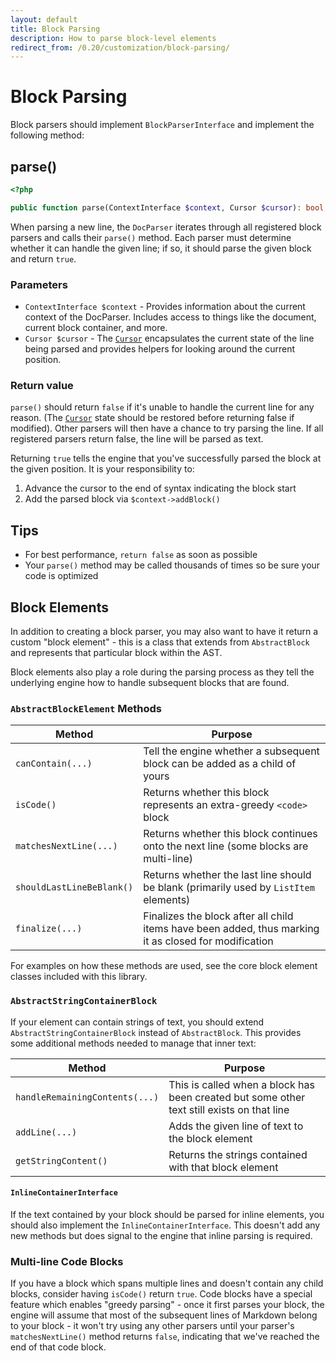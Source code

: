 ```yaml
---
layout: default
title: Block Parsing
description: How to parse block-level elements
redirect_from: /0.20/customization/block-parsing/
---
```


Block Parsing
=============

Block parsers should implement `BlockParserInterface` and implement the following method:

## parse()

~~~php
<?php

public function parse(ContextInterface $context, Cursor $cursor): bool;
~~~

When parsing a new line, the `DocParser` iterates through all registered block parsers and calls their `parse()` method.  Each parser must determine whether it can handle the given line; if so, it should parse the given block and return `true`.

### Parameters

* `ContextInterface $context` - Provides information about the current context of the DocParser. Includes access to things like the document, current block container, and more.
* `Cursor $cursor` - The [`Cursor`](/1.0/customization/cursor/) encapsulates the current state of the line being parsed and provides helpers for looking around the current position.

### Return value

`parse()` should return `false` if it's unable to handle the current line for any reason.  (The [`Cursor`](/1.0/customization/cursor/) state should be restored before returning false if modified). Other parsers will then have a chance to try parsing the line.  If all registered parsers return false, the line will be parsed as text.

Returning `true` tells the engine that you've successfully parsed the block at the given position.  It is your responsibility to:

1. Advance the cursor to the end of syntax indicating the block start
2. Add the parsed block via `$context->addBlock()`

## Tips

* For best performance, `return false` as soon as possible
* Your `parse()` method may be called thousands of times so be sure your code is optimized

## Block Elements

In addition to creating a block parser, you may also want to have it return a custom "block element" - this is a class that extends from `AbstractBlock` and represents that particular block within the AST.

Block elements also play a role during the parsing process as they tell the underlying engine how to handle subsequent blocks that are found.

### `AbstractBlockElement` Methods

| Method                    | Purpose                                                                                               |
| ------------------------- | ----------------------------------------------------------------------------------------------------- |
| `canContain(...)`         | Tell the engine whether a subsequent block can be added as a child of yours                           |
| `isCode()`                | Returns whether this block represents an extra-greedy `<code>` block                                  |
| `matchesNextLine(...)`    | Returns whether this block continues onto the next line (some blocks are multi-line)                  |
| `shouldLastLineBeBlank()` | Returns whether the last line should be blank (primarily used by `ListItem` elements)                 |
| `finalize(...)`           | Finalizes the block after all child items have been added, thus marking it as closed for modification |

For examples on how these methods are used, see the core block element classes included with this library.

### `AbstractStringContainerBlock`

If your element can contain strings of text, you should extend `AbstractStringContainerBlock` instead of `AbstractBlock`.  This provides some additional methods needed to manage that inner text:

| Method                         | Purpose                                                                                    |
| ------------------------------ | ------------------------------------------------------------------------------------------ |
| `handleRemainingContents(...)` | This is called when a block has been created but some other text still exists on that line |
| `addLine(...)`                 | Adds the given line of text to the block element                                           |
| `getStringContent()`           | Returns the strings contained with that block element                                      |

#### `InlineContainerInterface`

If the text contained by your block should be parsed for inline elements, you should also implement the `InlineContainerInterface`. This doesn't add any new methods but does signal to the engine that inline parsing is required.

### Multi-line Code Blocks

If you have a block which spans multiple lines and doesn't contain any child blocks, consider having `isCode()` return `true`.  Code blocks have a special feature which enables "greedy parsing" - once it first parses your block, the engine will assume that most of the subsequent lines of Markdown belong to your block - it won't try using any other parsers until your parser's `matchesNextLine()` method returns `false`, indicating that we've reached the end of that code block.
